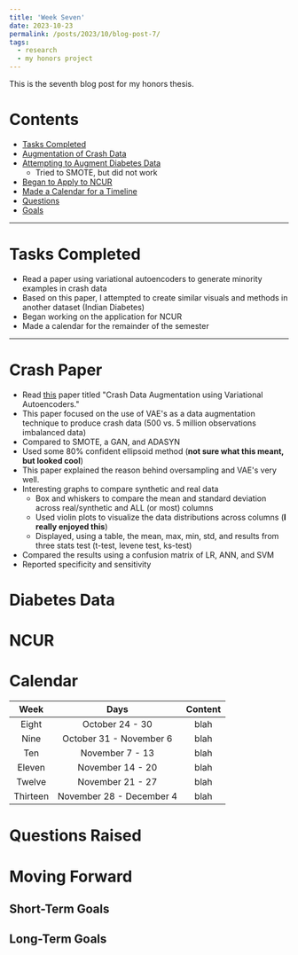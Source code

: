 ```yaml
---
title: 'Week Seven'
date: 2023-10-23
permalink: /posts/2023/10/blog-post-7/
tags:
  - research
  - my honors project
---
```


This is the seventh blog post for my honors thesis.

# Contents

- [Tasks Completed](#tasks)
- [Augmentation of Crash Data](#crash)
- [Attempting to Augment Diabetes Data](#diabetes)
  - Tried to SMOTE, but did not work
- [Began to Apply to NCUR](#ncur)
- [Made a Calendar for a Timeline](#calendar)
- [Questions](#questions)
- [Goals](#Goals)


---


<a name="tasks"></a>
# Tasks Completed 

- Read a paper using variational autoencoders to generate minority examples in crash data
- Based on this paper, I attempted to create similar visuals and methods in another dataset (Indian Diabetes)
- Began working on the application for NCUR
- Made a calendar for the remainder of the semester

---


<a name="crash"></a>
# Crash Paper
- Read [this](https://www.sciencedirect.com/science/article/pii/S000145752031770X?ref=pdf_download&fr=RR-2&rr=81ab2e38edea424f) paper titled "Crash Data Augmentation using Variational Autoencoders."
- This paper focused on the use of VAE's as a data augmentation technique to produce crash data (500 vs. 5 million observations imbalanced data)
- Compared to SMOTE, a GAN, and ADASYN
- Used some 80% confident ellipsoid method (**not sure what this meant, but looked cool**)
- This paper explained the reason behind oversampling and VAE's very well.
- Interesting graphs to compare synthetic and real data
  - Box and whiskers to compare the mean and standard deviation across real/synthetic and ALL (or most) columns
  - Used violin plots to visualize the data distributions across columns (**I really enjoyed this**)
  - Displayed, using a table, the mean, max, min, std, and results from three stats test (t-test, levene test, ks-test)
- Compared the results using a confusion matrix of LR, ANN, and SVM
- Reported specificity and sensitivity

<a name="diabetes"></a>
# Diabetes Data

<a name="ncur"></a>
# NCUR

<a name="calendar"></a>
# Calendar

| Week | Days    | Content    |
| :---:   | :---: | :---: |
| Eight | October 24 - 30   | blah   |
| Nine | October 31 - November 6   | blah   |
| Ten | November 7 - 13   | blah   |
| Eleven | November 14 - 20   | blah   |
| Twelve | November 21 - 27   | blah   |
| Thirteen | November 28 - December 4   | blah   |





<a name="questions"></a>
# Questions Raised

<a name="moving"></a>
# Moving Forward

## Short-Term Goals


## Long-Term Goals
